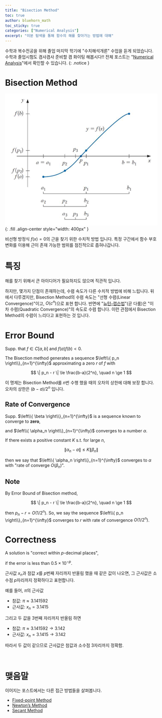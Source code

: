 ```yaml
---
title: "Bisection Method"
toc: true
author: bluehorn_math
toc_sticky: true
categories: ["Numerical Analysis"]
excerpt: "이분 탐색을 통해 함수의 해를 찾아가는 방법에 대해"
---
```


수학과 복수전공을 위해 졸업 마지막 학기에 "수치해석개론" 수업을 듣게 되었습니다. 수학과 졸업시험도 겸사겸사 준비할 겸 화이팅 해봅시다!! 전체 포스트는 "[Numerical Analysis](/categories/numerical-analysis)"에서 확인할 수 있습니다.
{: .notice }

# Bisection Method

![](/images/mathematics/numerical-analysis/bisection-method.png){: .fill .align-center style="width: 400px" }

비선형 방정식 $f(x) = 0$의 근을 찾기 위한 수치적 방법 입니다. 특정 구간에서 함수 부호 변화를 이용해 근이 존재 가능한 범위를 점진적으로 좁혀나갑니다.

# 특징

해를 찾기 위해서 큰 아이디어가 필요하지도 않으며 직관적 입니다.

하지만, 몇가지 단점이 존재하는데, 수렴 속도가 다른 수치적 방법에 비해 느립니다.
뒤에서 다루겠지만, Bisection Method의 수렴 속도는 "선형 수렴(Linear Convergence)"이고, $O(c^n)$으로 표현 합니다. 반면에 "[뉴턴-랩슨법](/2025/03/17/newton-method/)"(곧 다룸)은 "이차 수렴(Quadratic Convergence)"의 속도로 수렴 합니다. 이런 관점에서 Bisection Method의 수렴이 느리다고 표현하는 것 입니다.

# Error Bound

<div class="theorem" markdown="1">

Supp. that $f \in C[a, b]$ and $f(a)f(b) < 0$.

The Bisection method generates a sequence $\left\\{ p_n \right\\}_{n=1}^{\infty}$ approximating a zero $r$ of $f$ with

$$
\| p_n - r \| \le \frac{b-a}{2^n}, \quad n \ge 1
$$

</div>

이 명제는 Bisection Method롤 $n$번 수행 했을 때의 오차의 상한에 대해 보장 합니다. 오차의 상한은 $(b-a)/2^n$ 입니다.

## Rate of Convergence

<div class="definition" markdown="1">

Supp. $\left\\{ \beta \right\\}_{n=1}^{\infty}$
is a sequence known to converge to **zero**,

and $\left\\{ \alpha_n \right\\}_{n=1}^{\infty}$
converges to a number $\alpha$.

If there exists a positive constant $K$ s.t. for large $n$,

$$
\| \alpha_n - a \| \le K \| \beta_n \|
$$

</div>

then we say that $\left\\{ \alpha_n \right\\}_{n=1}^{\infty}$ converges to $\alpha$ with "rate of converge $O(\beta_n)$".

## Note

By Error Bound of Bisection method,

$$
\| p_n - r \| \le \frac{b-a}{2^n}, \quad n \ge 1
$$

then $p_n - r = O(1/2^n)$. So, we say the sequence $\left\\{ p_n \right\\}_{n=1}^{\infty}$ converges to $r$ with rate of convergence $O(1/2^n)$.

# Correctness

<div class="definition" markdown="1">

A solution is "correct within $p$-decimal places",

if the error is less than $0.5 \times 10^{-p}$.

</div>

근사값 $x_n$과 참값 $x$를 $p$번째 자리까지 반올림 했을 때 같은 값이 나오면, 그 근사값은 소수점 $p$자리까지 정확하다고 표현합니다.

예를 들어, $\pi$의 근사값

- 참값: $\pi \approx 3.141592$
- 근사값: $x_n = 3.1415$

그리고 두 값을 3번째 자리까지 반올림 하면

- 참값: $\pi \approx 3.141592 \rightarrow 3.142$
- 근사값: $x_n = 3.1415 \rightarrow 3.142$

따라서 두 값이 같으므로 근사값은 참값과 소수점 3자리까지 정확함.

<br/>

<!-- 좀더 예시를 들어보면, 오차가 0.5 x 10^{-p} 이면 반올림한 두 값이 같아지지 않습니다. 그래서 오차는 이 값보다 작아야 합니다. -->

# 맺음말

이어지는 포스트에서는 다른 접근 방법들을 살펴봅니다.

- [Fixed-point Method](/2025/03/12/fixed-point-method/)
- [Newton’s Method](/2025/03/17/newton-method/)
- [Secant Method](/2025/03/18/secant-method/)
